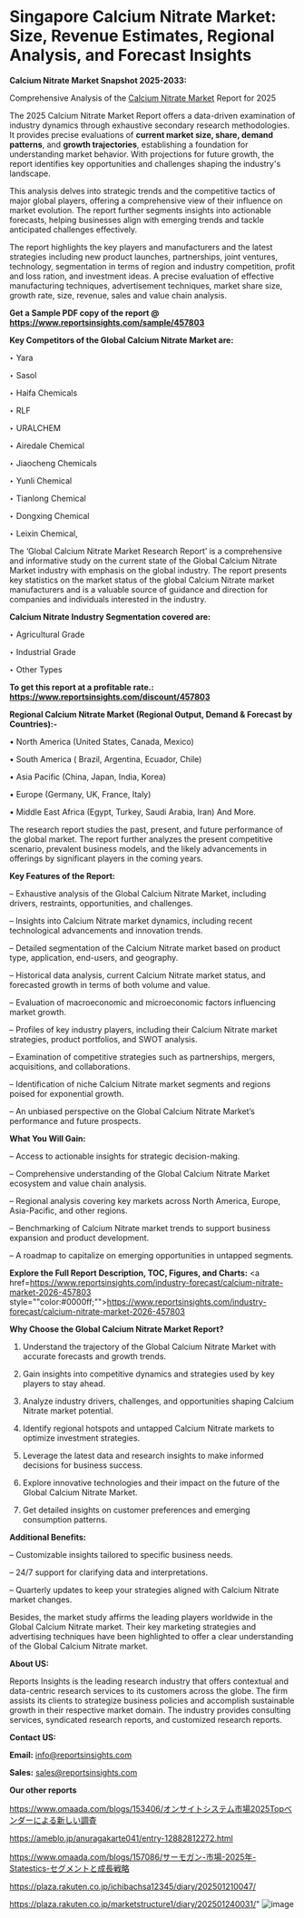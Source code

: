 # Singapore Calcium Nitrate Market: Size, Revenue Estimates, Regional Analysis, and Forecast Insights

<strong>Calcium Nitrate Market Snapshot 2025-2033:</strong>

Comprehensive Analysis of the <a href=https://www.reportsinsights.com/sample/457803>Calcium Nitrate Market</a> Report for 2025

The 2025 Calcium Nitrate Market Report offers a data-driven examination of industry dynamics through exhaustive secondary research methodologies. It provides precise evaluations of <strong>current market size, share, demand patterns</strong>, and <strong>growth trajectories</strong>, establishing a foundation for understanding market behavior. With projections for future growth, the report identifies key opportunities and challenges shaping the industry's landscape.

This analysis delves into strategic trends and the competitive tactics of major global players, offering a comprehensive view of their influence on market evolution. The report further segments insights into actionable forecasts, helping businesses align with emerging trends and tackle anticipated challenges effectively.

The report highlights the key players and manufacturers and the latest strategies including new product launches, partnerships, joint ventures, technology, segmentation in terms of region and industry competition, profit and loss ration, and investment ideas. A precise evaluation of effective manufacturing techniques, advertisement techniques, market share size, growth rate, size, revenue, sales and value chain analysis.

<strong>Get a Sample PDF copy of the report @ <a href=https://www.reportsinsights.com/sample/457803 style=color:#0000ff;>https://www.reportsinsights.com/sample/457803</a></strong>

<strong>Key Competitors of the Global Calcium Nitrate Market are:</strong>

‣ Yara

‣ Sasol

‣ Haifa Chemicals

‣ RLF

‣ URALCHEM

‣ Airedale Chemical

‣ Jiaocheng Chemicals

‣ Yunli Chemical

‣ Tianlong Chemical

‣ Dongxing Chemical

‣ Leixin Chemical,

The ‘Global Calcium Nitrate Market Research Report’ is a comprehensive and informative study on the current state of the Global Calcium Nitrate Market industry with emphasis on the global industry. The report presents key statistics on the market status of the global Calcium Nitrate market manufacturers and is a valuable source of guidance and direction for companies and individuals interested in the industry.

<strong>Calcium Nitrate Industry Segmentation covered are:</strong>

‣ Agricultural Grade

‣ Industrial Grade

‣ Other Types

<strong>To get this report at a profitable rate.: <a href=https://www.reportsinsights.com/discount/457803 style=color:#0000ff;>https://www.reportsinsights.com/discount/457803</a></strong>

<strong>Regional Calcium Nitrate Market (Regional Output, Demand &amp; Forecast by Countries):-</strong>

• North America (United States, Canada, Mexico)

• South America ( Brazil, Argentina, Ecuador, Chile)

• Asia Pacific (China, Japan, India, Korea)

• Europe (Germany, UK, France, Italy)

• Middle East Africa (Egypt, Turkey, Saudi Arabia, Iran) And More.

The research report studies the past, present, and future performance of the global market. The report further analyzes the present competitive scenario, prevalent business models, and the likely advancements in offerings by significant players in the coming years.

<strong>Key Features of the Report:</strong>

– Exhaustive analysis of the Global Calcium Nitrate Market, including drivers, restraints, opportunities, and challenges.

– Insights into Calcium Nitrate market dynamics, including recent technological advancements and innovation trends.

– Detailed segmentation of the Calcium Nitrate market based on product type, application, end-users, and geography.

– Historical data analysis, current Calcium Nitrate market status, and forecasted growth in terms of both volume and value.

– Evaluation of macroeconomic and microeconomic factors influencing market growth.

– Profiles of key industry players, including their Calcium Nitrate market strategies, product portfolios, and SWOT analysis.

– Examination of competitive strategies such as partnerships, mergers, acquisitions, and collaborations.

– Identification of niche Calcium Nitrate market segments and regions poised for exponential growth.

– An unbiased perspective on the Global Calcium Nitrate Market’s performance and future prospects.

<strong>What You Will Gain:</strong>

– Access to actionable insights for strategic decision-making.

– Comprehensive understanding of the Global Calcium Nitrate Market ecosystem and value chain analysis.

– Regional analysis covering key markets across North America, Europe, Asia-Pacific, and other regions.

– Benchmarking of Calcium Nitrate market trends to support business expansion and product development.

– A roadmap to capitalize on emerging opportunities in untapped segments.

<strong>Explore the Full Report Description, TOC, Figures, and Charts:</strong>
<a href=https://www.reportsinsights.com/industry-forecast/calcium-nitrate-market-2026-457803 style=""color:#0000ff;"">https://www.reportsinsights.com/industry-forecast/calcium-nitrate-market-2026-457803</a>

<strong>Why Choose the Global Calcium Nitrate Market Report?</strong>

1. Understand the trajectory of the Global Calcium Nitrate Market with accurate forecasts and growth trends.

2. Gain insights into competitive dynamics and strategies used by key players to stay ahead.

3. Analyze industry drivers, challenges, and opportunities shaping Calcium Nitrate market potential.

4. Identify regional hotspots and untapped Calcium Nitrate markets to optimize investment strategies.

5. Leverage the latest data and research insights to make informed decisions for business success.

6. Explore innovative technologies and their impact on the future of the Global Calcium Nitrate Market.

7. Get detailed insights on customer preferences and emerging consumption patterns.

<strong>Additional Benefits:</strong>

– Customizable insights tailored to specific business needs.

– 24/7 support for clarifying data and interpretations.

– Quarterly updates to keep your strategies aligned with Calcium Nitrate market changes.

Besides, the market study affirms the leading players worldwide in the Global Calcium Nitrate market. Their key marketing strategies and advertising techniques have been highlighted to offer a clear understanding of the Global Calcium Nitrate market.

<strong><strong>About US</strong>:</strong>

Reports Insights is the leading research industry that offers contextual and data-centric research services to its customers across the globe. The firm assists its clients to strategize business policies and accomplish sustainable growth in their respective market domain. The industry provides consulting services, syndicated research reports, and customized research reports.

<strong>Contact US:</strong>

<p class=><b>Email:</b> <a href=mailto:info@reportsinsights.com>info@reportsinsights.com</a></p>
<p class=><b>Sales:</b> <a href=mailto:sales@reportsinsights.com>sales@reportsinsights.com</a></p>

<strong>Our other reports</strong>

<a href=https://www.omaada.com/blogs/153406/オンサイトシステム市場2025Topベンダーによる新しい調査>https://www.omaada.com/blogs/153406/オンサイトシステム市場2025Topベンダーによる新しい調査</a>

<a href=https://ameblo.jp/anuragakarte041/entry-12882812272.html>https://ameblo.jp/anuragakarte041/entry-12882812272.html</a>

<a href=https://www.omaada.com/blogs/157086/サーモガン-市場-2025年-Statestics-セグメントと成長戦略>https://www.omaada.com/blogs/157086/サーモガン-市場-2025年-Statestics-セグメントと成長戦略</a>

<a href=https://plaza.rakuten.co.jp/ichibachsa12345/diary/202501210047/>https://plaza.rakuten.co.jp/ichibachsa12345/diary/202501210047/</a>

<a href=https://plaza.rakuten.co.jp/marketstructure1/diary/202501240031/>https://plaza.rakuten.co.jp/marketstructure1/diary/202501240031/</a>"
![image](https://github.com/user-attachments/assets/e6d59dbf-afbf-4332-b9d9-6617b3b42d5e)
